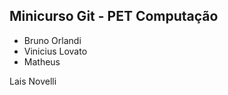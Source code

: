 Minicurso Git - PET Computação
--------------------------------

* Bruno Orlandi
* Vinicius Lovato
* Matheus 















Lais Novelli





















